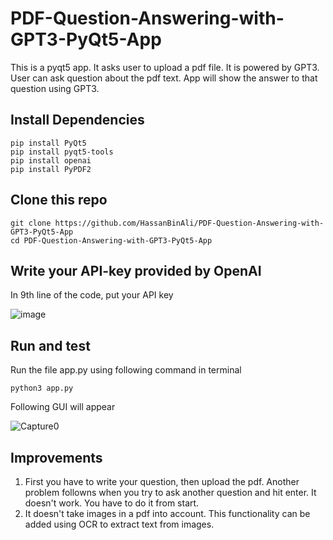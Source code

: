 
# PDF-Question-Answering-with-GPT3-PyQt5-App
This is a pyqt5 app. It asks user to upload a pdf file. It is powered by GPT3. User can ask question about the pdf text. App will show the answer to that question using GPT3.




## Install Dependencies
```
pip install PyQt5
pip install pyqt5-tools
pip install openai
pip install PyPDF2
```
## Clone this repo
```
git clone https://github.com/HassanBinAli/PDF-Question-Answering-with-GPT3-PyQt5-App
cd PDF-Question-Answering-with-GPT3-PyQt5-App
```
## Write your API-key provided by OpenAI
In 9th line of the code, put your API key

![image](https://github.com/HassanBinAli/PDF-Question-Answering-with-GPT3-PyQt5-App/assets/87352841/89f5d15c-efd3-4eb4-ae40-cf87886fd74e)

## Run and test
Run the file app.py using following command in terminal
```
python3 app.py
```

Following GUI will appear

![Capture0](https://github.com/HassanBinAli/PDF-Question-Answering-with-GPT3-PyQt5-App/assets/87352841/1858d31a-19ea-4e69-aeb7-c94db858564f)

## Improvements
  1) First you have to write your question, then upload the pdf. Another problem followns when you try to ask another question and hit enter. It doesn't work. You have to do it from start.
  2) It doesn't take images in a pdf into account. This functionality can be added using OCR to extract text from images.
